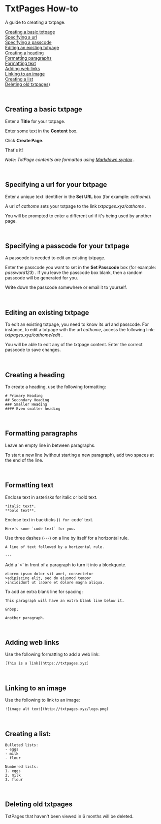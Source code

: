 # TxtPages How-to

A guide to creating a txtpage.

[Creating a basic txtpage](#creating-a-basic-txtpage)  
[Specifying a url](#specifying-a-url-for-your-txtpage)  
[Specifying a passcode](#specifying-a-passcode-for-your-txtpage)  
[Editing an existing txtpage](#editing-an-existing-txtpage)  
[Creating a heading](#creating-a-heading)  
[Formatting paragraphs](#formatting-paragraphs)  
[Formatting text](#formatting-text)  
[Adding web links](#adding-web-links)  
[Linking to an image](#linking-to-an-image)  
[Creating a list](#creating-a-list)  
[Deleting old txtpages](#deleting-old-txtpages))  

&nbsp;

## Creating a basic txtpage 

Enter a **Title** for your txtpage.  

Enter some text in the **Content** box.  

Click **Create Page**.

That's it!

*Note: TxtPage contents are formatted using [Markdown syntax](https://www.markdownguide.org/basic-syntax/#overview) .*

&nbsp;

## Specifying a url for your txtpage

Enter a unique text identifier in the **Set URL** box (for example: *cathome*).  

A url of *cathome* sets your txtpage to the link *txtpages.xyz/cathome* .  

You will be prompted to enter a different url if it's being used by another page.

&nbsp;

## Specifying a passcode for your txtpage

A passcode is needed to edit an existing txtpage. 

Enter the passcode you want to set in the **Set Passcode** box (for example: *password123*) . If you leave the passcode box blank, then a random passcode will be generated for you.

Write down the passcode somewhere or email it to yourself.

&nbsp;

## Editing an existing txtpage

To edit an existing txtpage, you need to know its url and passcode. For instance, to edit a txtpage with the url *cathome*, access the following link: *txtpages.xyz/cathome/edit* .

You will be able to edit any of the txtpage content. Enter the correct passcode to save changes.

&nbsp;

## Creating a heading

To create a heading, use the following formatting:

```
# Primary Heading
## Secondary Heading
### Smaller Heading
#### Even smaller heading
```

&nbsp;

## Formatting paragraphs

Leave an empty line in between paragraphs.

To start a new line (without starting a new paragraph), add two spaces at the end of the line.

&nbsp;

## Formatting text

Enclose text in asterisks for italic or bold text.

```
*italic text*.  
**bold text**.
```

Enclose text in backticks (`) for `code` text.

```
Here's some `code text` for you.
```

Use three dashes (---) on a line by itself for a horizontal rule.

```
A line of text followed by a horizontal rule.

---

```

Add a '>' in front of a paragraph to turn it into a blockquote.

```
>Lorem ipsum dolor sit amet, consectetur
>adipiscing elit, sed do eiusmod tempor
>incididunt ut labore et dolore magna aliqua. 
```

To add an extra blank line for spacing:

```
This paragraph will have an extra blank line below it.

&nbsp;

Another paragraph.
```

&nbsp;

## Adding web links

Use the following formatting to add a web link:

```
[This is a link](https://txtpages.xyz)  
```

&nbsp;

## Linking to an image

Use the following to link to an image:

```
![image alt text](http://txtpages.xyz/logo.png)  
```

&nbsp;

## Creating a list:

```
Bulleted lists:  
- eggs  
- milk  
- flour  

Numbered lists:  
1. eggs  
2. milk  
3. flour  
```

&nbsp;

## Deleting old txtpages

TxtPages that haven't been viewed in 6 months will be deleted.

